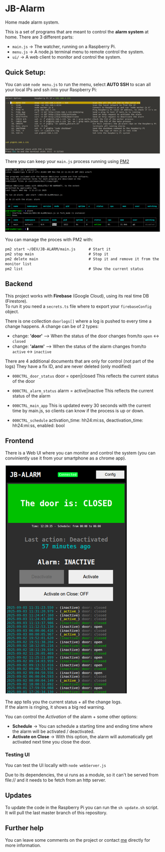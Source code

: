# JB-Alarm

Home made alarm system.

This is a set of programs that are meant to control the **alarm system** at home.
There are 3 different parts:
- `main.js` → The watcher, running on a Raspberry Pi.
- `menu.js` → A node.js terminal menu to remote control the system.
- `ui/` → A web client to monitor and control the system.

## Quick Setup:

You can use `node menu.js` to run the menu, select **AUTO SSH** to scan all your local IPs and ssh into your Raspberry Pi:

![Screenshot of the remote terminal menu](./samples/sample1.png)

There you can keep your `main.js` process running using [PM2](https://pm2.keymetrics.io/docs/usage/process-management/)

![Screenshot of the ssh connection](./samples/sample2.png)

You can manage the proces with PM2 with:
```
pm2 start ~/DEV/JB-ALARM/main.js      # Start it
pm2 stop main                         # Stop it
pm2 delete main                       # Stop it and remove it from the monitor list
pm2 list                              # Show the current status
```


## Backend

This project works with **Firebase** (Google Cloud), using its real time DB (Firestore).<br/>
To run it you need a `secrets.ts` file where to export your `firebaseConfig` object. 

There is one collection `doorlogs[]` where a log is pushed to every time a change happens.
A change can be of 2 types: 
- change: **'door'**   --> When the status of the door changes from/to `open` <-> `closed`
- change: **'alarm'**  --> When the status of the alarm changes from/to `active` <-> `inactive`

There are 4 additional documents that are only for control (not part of the logs)
They have a fix ID, and are never deleted (only modified)

- `000CTRL_door_status`     door  = open|closed           This reflects the current status of the door

- `000CTRL_alarm_status`    alarm = active|inactive       This reflects the current status of the alarm

- `000CTRL_main_app`        This is updated every 30 seconds with the current time by main.js, so clients can know if the process is up or down.

- `000CTRL_schedule`        activation_time: hh24:mi:ss, deactivation_time: hh24:mi:ss, enabled: bool


## Frontend

There is a Web UI where you can monitor and control the system (you can conviniently use it from your smartphone as a chrome app).

![Screenshot of the ssh connection](./samples/sample3.png)

The app tells you the current status + all the change logs.<br/>
If the alarm is ringing, it shows a big red warning.

You can control the _Activation_ of the alarm + some other options:

- **Schedule** → You can schedule a starting time and ending time where the alarm will be activated / deactivated.
- **Activate on Close** → With this option, the alarm will automatically get activated next time you close the door.

### Testing UI

You can test the UI locally with `node webServer.js`

Due to its dependencies, the ui runs as a module, so it can't be served from file:// and it needs to be fetch from an http server.


## Updates

To update the code in the Raspberry Pi you can run the `sh update.sh` script.
It will pull the last master branch of this repository.

## Further help
You can leave some comments on the project or contact [me](mailto:joel.barba.vidal@gmail.com) directly for more information.
